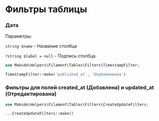 # Фильтры таблицы

### Дата

Параметры:

`string $name` - Название столбца

`?string $label = null` - Подпись столбца

```php
use Maksde\Helpers\Filament\Tables\Filters\TimestampFilter;

TimestampFilter::make('published_at', 'Опубликована')
```

### Фильтры для полей created_at (Добавлена) и updated_at (Отредактирована)

```php
use Maksde\Helpers\Filament\Tables\Filters\CreateUpdateFilters;

...CreateUpdateFilters::make()
```
